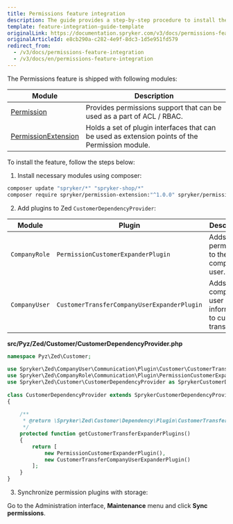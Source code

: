 ```yaml
---
title: Permissions feature integration
description: The guide provides a step-by-step procedure to install the Permissions feature into your project.
template: feature-integration-guide-template
originalLink: https://documentation.spryker.com/v3/docs/permissions-feature-integration
originalArticleId: e8cb290a-c282-4e9f-8dc3-1d5e951fd579
redirect_from:
  - /v3/docs/permissions-feature-integration
  - /v3/docs/en/permissions-feature-integration
---
```


The Permissions feature is shipped with following modules:

| Module | Description |
| --- | --- |
| [Permission](https://github.com/spryker/spryker/tree/master/Bundles/Permission) | Provides permissions support that can be used as a part of ACL / RBAC. |
| [PermissionExtension](https://github.com/spryker/spryker/tree/master/Bundles/PermissionExtension) | Holds a set of plugin interfaces that can be used as extension points of the Permission module. |

To install the feature, follow the steps below:
1. Install necessary modules using composer:

```bash
composer update "spryker/*" "spryker-shop/*"
composer require spryker/permission-extension:"^1.0.0" spryker/permission:"^1.0.0"
```

2. Add plugins to Zed `CustomerDependencyProvider`:


| Module | Plugin | Description | Method in Dependency Provider |
| --- | --- | --- | --- |
| `CompanyRole` | `PermissionCustomerExpanderPlugin` | Adds permissions to the company user. | `getCustomerTransferExpanderPlugins` |
| `CompanyUser` | `CustomerTransferCompanyUserExpanderPlugin` | Adds company user information to customer transfer. | `getCustomerTransferExpanderPlugins` |

**src/Pyz/Zed/Customer/CustomerDependencyProvider.php**

```php
namespace Pyz\Zed\Customer;
 
use Spryker\Zed\CompanyUser\Communication\Plugin\Customer\CustomerTransferCompanyUserExpanderPlugin;
use Spryker\Zed\CompanyRole\Communication\Plugin\PermissionCustomerExpanderPlugin;
use Spryker\Zed\Customer\CustomerDependencyProvider as SprykerCustomerDependencyProvider;
 
class CustomerDependencyProvider extends SprykerCustomerDependencyProvider
{
 
    /**
     * @return \Spryker\Zed\Customer\Dependency\Plugin\CustomerTransferExpanderPluginInterface[]
     */
    protected function getCustomerTransferExpanderPlugins()
    {
        return [
            new PermissionCustomerExpanderPlugin(),
            new CustomerTransferCompanyUserExpanderPlugin()
        ];
    }
}
```

3. Synchronize permission plugins with storage:

Go to the Administration interface, **Maintenance** menu and click **Sync permissions**.
